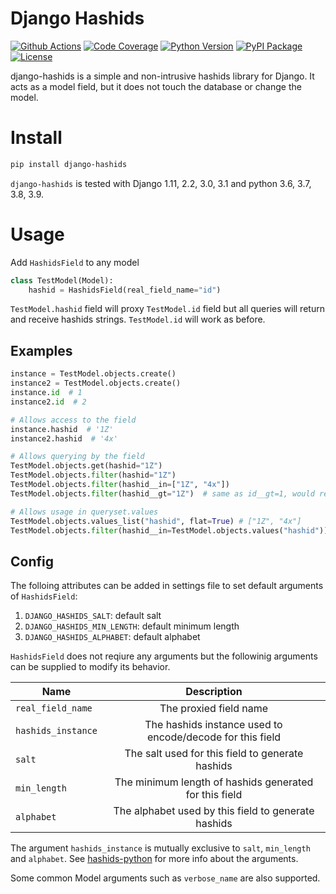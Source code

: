 # Django Hashids
[![Github Actions](https://github.com/ericls/django-hashids/workflows/Build/badge.svg)](https://github.com/ericls/django-hashids/actions)
[![Code Coverage](https://codecov.io/gh/ericls/django-hashids/branch/master/graph/badge.svg)](https://codecov.io/gh/ericls/django-hashids)
[![Python Version](https://img.shields.io/pypi/pyversions/django-hashids.svg)](https://pypi.org/project/django-hashids/)
[![PyPI Package](https://img.shields.io/pypi/v/django-hashids.svg)](https://pypi.org/project/django-hashids/)
[![License](https://img.shields.io/pypi/l/django-hashids.svg)](https://github.com/ericls/django-hashids/blob/master/LICENSE)

django-hashids is a simple and non-intrusive hashids library for Django. It acts as a model field, but it does not touch the database or change the model.

# Install

```bash
pip install django-hashids
```

`django-hashids` is tested with Django 1.11, 2.2, 3.0, 3.1 and python 3.6, 3.7, 3.8, 3.9.

# Usage

Add `HashidsField` to any model

```python
class TestModel(Model):
    hashid = HashidsField(real_field_name="id")
```

`TestModel.hashid` field will proxy `TestModel.id` field but all queries will return and receive hashids strings. `TestModel.id` will work as before.

## Examples

```python
instance = TestModel.objects.create()
instance2 = TestModel.objects.create()
instance.id  # 1
instance2.id  # 2

# Allows access to the field
instance.hashid  # '1Z'
instance2.hashid  # '4x'

# Allows querying by the field
TestModel.objects.get(hashid="1Z")
TestModel.objects.filter(hashid="1Z")
TestModel.objects.filter(hashid__in=["1Z", "4x"])
TestModel.objects.filter(hashid__gt="1Z")  # same as id__gt=1, would return instance 2

# Allows usage in queryset.values
TestModel.objects.values_list("hashid", flat=True) # ["1Z", "4x"]
TestModel.objects.filter(hashid__in=TestModel.objects.values("hashid"))

```

## Config

The folloing attributes can be added in settings file to set default arguments of `HashidsField`:
1. `DJANGO_HASHIDS_SALT`: default salt
2. `DJANGO_HASHIDS_MIN_LENGTH`: default minimum length
3. `DJANGO_HASHIDS_ALPHABET`: default alphabet

`HashidsField` does not reqiure any arguments but the followinig arguments can be supplied to modify its behavior.

| Name               |                        Description                        |
| ------------------ | :-------------------------------------------------------: |
| `real_field_name`  |                  The proxied field name                   |
| `hashids_instance` | The hashids instance used to encode/decode for this field |
| `salt`             |     The salt used for this field to generate hashids      |
| `min_length`       |  The minimum length of hashids generated for this field   |
| `alphabet`         |    The alphabet used by this field to generate hashids    |

The argument `hashids_instance` is mutually exclusive to `salt`, `min_length` and `alphabet`. See [hashids-python](https://github.com/davidaurelio/hashids-python) for more info about the arguments.

Some common Model arguments such as `verbose_name` are also supported.

